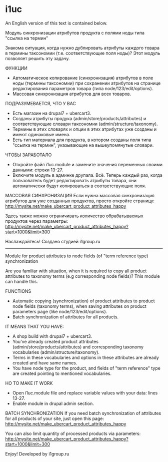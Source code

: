 # i1uc
An English version of this text is contained below.

Модуль синхронизации атрибутов продукта с полями ноды типа "ссылка на термин"

Знакома ситуация, когда нужно дублировать атрибуты каждого товара в термины таксономии (т.е. соответствующие поля ноды)? Этот модуль позволяет решить эту задачу.

ФУНКЦИИ
+ Автоматическое копирование (синхронизация) атрибутов в поле ноды (термины таксономии) при сохранении атрибутов на странице редактирования параметров товара (типа node/123/edit/options).
+ Массовая синхронизация атрибутов для всех товаров.

ПОДРАЗУМЕВАЕТСЯ, ЧТО У ВАС
+ Есть магазин на drupal7 + ubercart3.
+ Созданы атрибуты продука (admin/store/products/attributes) и соответствующие словари таксономии (admin/structure/taxonomy).
+ Термины в этих словарях и опции в этих атрибутах уже созданы и имеют одинаковые имена.
+ Есть тип материала для продукта, в котором созданы поля типа "ссылка на термин", указывающие на вышеупомянутые словари.

ЧТОБЫ ЗАРАБОТАЛО
+ Откройте файл i1uc.module и замените значения переменных своими данными: строки 13-27.
+ Включите модуль в админке друпала.
Всё. Теперь каждый раз, когда пользователь будет редактировать атрибуты товара, они автоматически будут копироваться в соответствующие поля.

МАССОВАЯ СИНХРОНИЗАЦИЯ
Если нужна массовая синхронизация атрибутов для уже созданных продуктов, просто откройте страницу:
http://mysite.net/make_ubercart_product_attributes_happy

Здесь также можно ограничивать количество обрабатываемых продуктов через параметры:
http://mysite.net/make_ubercart_product_attributes_happy?start=1000&limit=300

Наслаждайтесь!
Создано студией i1group.ru


****

Module for product attributes to node fields (of "term reference type) synchronization

Are you familiar with situation, when it is required to copy all product attributes to taxonomy terms (e.g corresponding node fields)? This module can handle this.

FUNCTIONS
+ Automatic copying (synchronization) of product attributes to product node fields (taxonomy terms), when saving attributes on product parameters page (like node/123/edit/options).
+ Batch synchronization of attributes for all products.

IT MEANS THAT YOU HAVE:
+ A shop build with drupal7 + ubercart3.
+ You've already created product attributes (admin/store/products/attributes) and corresponding taxonomy vocabularies (admin/structure/taxonomy).
+ Terms in these vocabularies and options in these attributes are already created and have same names.
+ You have node type for the product, and fields of "term reference" type are created pointing to mentioned vocabularies.

HO TO MAKE IT WORK
+ Open i1uc.module file and replace variable values with your data: lines 13-27.
+ Enable module in drupal admin section.

BATCH SYNCHRONIZATION
If you need batch synchronization of attributes for all products of your site, just open this page:
http://mysite.net/make_ubercart_product_attributes_happy

You can also limit quantity of processed products via parameters:
http://mysite.net/make_ubercart_product_attributes_happy?start=1000&limit=300

Enjoy!
Developed by i1group.ru

